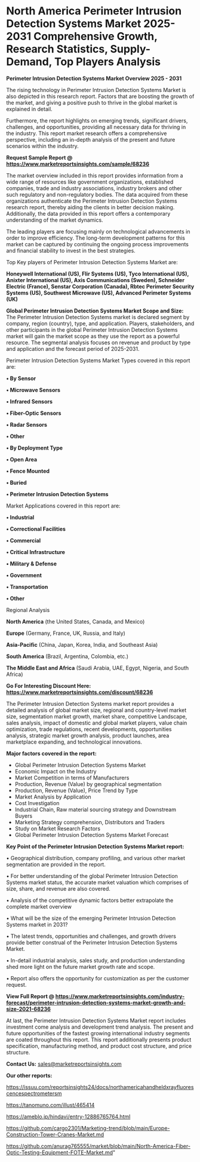 # North America Perimeter Intrusion Detection Systems Market 2025-2031 Comprehensive Growth, Research Statistics, Supply-Demand,  Top Players Analysis

<Strong> Perimeter Intrusion Detection Systems Market Overview 2025 - 2031</strong>

The rising technology in Perimeter Intrusion Detection Systems Market is also depicted in this research report. Factors that are boosting the growth of the market, and giving a positive push to thrive in the global market is explained in detail.

Furthermore, the report highlights on emerging trends, significant drivers, challenges, and opportunities, providing all necessary data for thriving in the industry. This report market research offers a comprehensive perspective, including an in-depth analysis of the present and future scenarios within the industry.

<strong>Request Sample Report @ <a href=https://www.marketreportsinsights.com/sample/68236>https://www.marketreportsinsights.com/sample/68236</a></strong>

The market overview included in this report provides information from a wide range of resources like government organizations, established companies, trade and industry associations, industry brokers and other such regulatory and non-regulatory bodies. The data acquired from these organizations authenticate the Perimeter Intrusion Detection Systems research report, thereby aiding the clients in better decision making. Additionally, the data provided in this report offers a contemporary understanding of the market dynamics.

The leading players are focusing mainly on technological advancements in order to improve efficiency. The long-term development patterns for this market can be captured by continuing the ongoing process improvements and financial stability to invest in the best strategies.

Top Key players of Perimeter Intrusion Detection Systems Market are:

<strong>Honeywell International (US), Flir Systems (US), Tyco International (US), Anixter International (US), Axis Communications (Sweden), Schneider Electric (France), Senstar Corporation (Canada), Rbtec Perimeter Security Systems (US), Southwest Microwave (US), Advanced Perimeter Systems (UK)</strong>

<strong><b>Global Perimeter Intrusion Detection Systems Market Scope and Size:</b></strong>
The Perimeter Intrusion Detection Systems market is declared segment by company, region (country), type, and application. Players, stakeholders, and other participants in the global Perimeter Intrusion Detection Systems market will gain the market scope as they use the report as a powerful resource. The segmental analysis focuses on revenue and product by type and application and the forecast period of 2025-2031.

Perimeter Intrusion Detection Systems Market Types covered in this report are:

<strong>• By Sensor

• Microwave Sensors

• Infrared Sensors

• Fiber-Optic Sensors

• Radar Sensors

• Other

• By Deployment Type

• Open Area

• Fence Mounted

• Buried

• Perimeter Intrusion Detection Systems</strong>

Market Applications covered in this report are:

<strong>• Industrial

• Correctional Facilities

• Commercial

• Critical Infrastructure

• Military & Defense

• Government

• Transportation

• Other</strong> 

Regional Analysis

<strong>North America</strong> (the United States, Canada, and Mexico)

<strong>Europe</strong> (Germany, France, UK, Russia, and Italy)

<strong>Asia-Pacific</strong> (China, Japan, Korea, India, and Southeast Asia)

<strong>South America</strong> (Brazil, Argentina, Colombia, etc.)

<strong>The Middle East and Africa</strong> (Saudi Arabia, UAE, Egypt, Nigeria, and South Africa)

<strong>Go For Interesting Discount Here: <a href=https://www.marketreportsinsights.com/discount/68236>https://www.marketreportsinsights.com/discount/68236</a></strong>

The Perimeter Intrusion Detection Systems market report provides a detailed analysis of global market size, regional and country-level market size, segmentation market growth, market share, competitive Landscape, sales analysis, impact of domestic and global market players, value chain optimization, trade regulations, recent developments, opportunities analysis, strategic market growth analysis, product launches, area marketplace expanding, and technological innovations.

<strong><b>Major factors covered in the report:</b></strong>
<ul>
  <li>Global Perimeter Intrusion Detection Systems Market </li>
  <li>Economic Impact on the Industry</li>
  <li>Market Competition in terms of Manufacturers</li>
  <li>Production, Revenue (Value) by geographical segmentation</li>
  <li>Production, Revenue (Value), Price Trend by Type</li>
  <li>Market Analysis by Application</li>
  <li>Cost Investigation</li>
  <li>Industrial Chain, Raw material sourcing strategy and Downstream Buyers</li>
  <li>Marketing Strategy comprehension, Distributors and Traders</li>
  <li>Study on Market Research Factors</li>
  <li>Global Perimeter Intrusion Detection Systems Market Forecast</li>
</ul>

<strong><b>Key Point of the Perimeter Intrusion Detection Systems Market report:</b></strong>

• Geographical distribution, company profiling, and various other market segmentation are provided in the report.

• For better understanding of the global Perimeter Intrusion Detection Systems market status, the accurate market valuation which comprises of size, share, and revenue are also covered.

• Analysis of the competitive dynamic factors better extrapolate the complete market overview

• What will be the size of the emerging Perimeter Intrusion Detection Systems market in 2031?

• The latest trends, opportunities and challenges, and growth drivers provide better construal of the Perimeter Intrusion Detection Systems Market.

• In-detail industrial analysis, sales study, and production understanding shed more light on the future market growth rate and scope.

• Report also offers the opportunity for customization as per the customer request.

<strong><b>View Full Report @ <a href=https://www.marketreportsinsights.com/industry-forecast/perimeter-intrusion-detection-systems-market-growth-and-size-2021-68236>https://www.marketreportsinsights.com/industry-forecast/perimeter-intrusion-detection-systems-market-growth-and-size-2021-68236</a></b></strong>


At last, the Perimeter Intrusion Detection Systems Market report includes investment come analysis and development trend analysis. The present and future opportunities of the fastest growing international industry segments are coated throughout this report. This report additionally presents product specification, manufacturing method, and product cost structure, and price structure.

<strong>Contact Us:</strong>
sales@marketreportsinsights.com

<strong>Our other reports:</strong>

<a href=https://issuu.com/reportsinsights24/docs/northamericahandheldxrayfluorescencespectrometersm>https://issuu.com/reportsinsights24/docs/northamericahandheldxrayfluorescencespectrometersm</a>

<a href=https://tanomuno.com/illust/465414>https://tanomuno.com/illust/465414</a>

<a href=https://ameblo.jp/hindavi/entry-12886765764.html>https://ameblo.jp/hindavi/entry-12886765764.html</a>

<a href=https://github.com/cargo2301/Marketing-trend/blob/main/Europe-Construction-Tower-Cranes-Market.md>https://github.com/cargo2301/Marketing-trend/blob/main/Europe-Construction-Tower-Cranes-Market.md</a>

<a href=https://github.com/anurag765555/market/blob/main/North-America-Fiber-Optic-Testing-Equipment-FOTE-Market.md>https://github.com/anurag765555/market/blob/main/North-America-Fiber-Optic-Testing-Equipment-FOTE-Market.md</a>"

